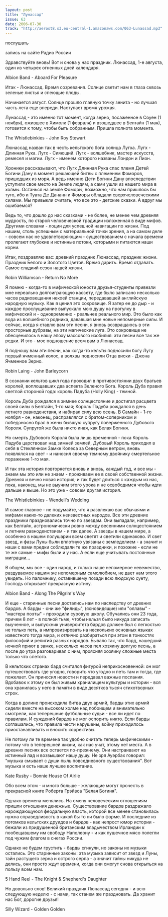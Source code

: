 ```yaml
---
layout: post
title: "Лунассад"
issue: 63
date: 2006-07-30
track: "http://aerost8.s3.eu-central-1.amazonaws.com/063-Lunassad.mp3"
---
```


послушать

запись на сайте Радио России

Здравствуйте вновь! Вот и снова у нас праздник. Люнассад, 1-е августа, один из четырех огненных дней календаря.

Albion Band - Aboard For Pleasure

Итак - Люнассад. Время созревания. Солнце светит нам в глаза сквозь зеленые листья и спеющие плоды.

Начинается август. Солнце прошло главную точку зенита - но лучшая часть лета еще впереди. Наступает время урожая.

Лунассад - это именно тот момент, когда зерно, посаженное в Соуен (1 ноября), ожившее в Химолк (1 февраля) и взошедшее в Белтайн (1 мая), готовится к тому, чтобы быть собранным. Пришла полнота момента.

The Whistlebinkies - John Roy Stewart

Люнассад назван так в честь кельтского бога солнца Лугха. Лугх - Длинная Рука. Лугх - Сияющий. Лугх - волшебник, мастер искусств, ремесел и магии. Лугх - именем которого названы Лондон и Лион.

Хроники рассказывают, что Лугх Длинная Рука спас племя Детей Богини Дану в момент решающей битвы с племенем Фоморов, пришедших из моря. А ведь именно Дети Богини Дану впоследствии уступили свое место на Земле людям, а сами ушли из нашего мира в холмы. Останься на земле Фоморы, возможно, что нам пришлось бы туго, ибо и Туата Де Дананн и Фоморы обладали сверхчеловеческими силами. Мы привыкли считать, что все это - детские сказки. А вдруг мы ошибаемся?

Ведь то, что дошло до нас сказками - не более, не менее чем древняя мудрость, по старой человеческой традиции изложенная в виде мифов. Другими словами - лоции для успешной навигации по жизни. Под нашим, столь успешным с материальной точки зрения, а на самом деле - совсем нас не удовлетворяющим - существованием с начала времени пролегают глубокие и истинные потоки, которыми и питаются наши корни.

Итак, поздравляю вас: древний праздник Люнассад, праздник жизни. Праздник Белого и Золотого Цветов. Время дарить. Время отдавать. Самое сладкий сезон нашей жизни.

Robin Williamson - Return No More

Я помню - когда-то в мифической юности друзья-студенты привезли мне нереально долгоиграющую кассету, где было записано несколько часов радиовещания некоей станции, передававшей английскую народную музыку. Как я ценил это сокровище. Я затер ее до дыр - и каждое прослущивание выпускало мою душу на прогулку в мифический и - одновременно - реальнее реального мир. Это было как вода из волшебного родника, дававшая мне новые непомерные силы. И сейчас, когда я ставлю вам эти песни, я вновь возвращаюсь в эти просторные дубравы, на эти магические луга. Это сокровище не обесценилось в нашу эпоху массового изобилия: эти песни все так же редки. И это - мое подношение всем вам в Люнассад.

Я подношу вам эти песни, как когда-то кельты подносили богу Лугу первый ячменный колос, а волхвы подносили Отца виски - Джона Ячменное Зерно.

Robin Laing - John Barleycorn

В сознании кельтов цикл года проходил в противостоянии двух братьев королей, воплощавших два аспекта Зеленого Бога. Король Дуба правил светлой стороной года: король Падуба (Holly King) - темной.

Король Дуба рождался в зимнее солнцестояние и достигал расцвета своей силы в Белтайн, 1-го мая; Король Падуба рождался в день летнего равноденствия, и набирал силу всю осень. В Самайн - 1-го ноября - он, наконец, расправлялся с братом-соперником и победоносно брал в жены бывшую супругу поверженного Дубового Короля. Супругой же была никто иная, как Белая Богиня.

Но смерть Дубового Короля была лишь временной - пока Король Падуба царствовал над зимней землей, Дубовый Король приходил в себя в Стеклянном Замке Колеса за Северным ветром, вновь появлялся на свет - и наносил своему темному двойнику смертельное поражение 1-го мая.

И так эта история повторяется вновь и вновь, каждый год, и все мы - знаем мы это или не знаем - проживаем ее в своей собственной жизни. Древняя и вечно новая история; и так будет длиться с каждым из нас, пока, наконец, мы не выучим этого урока и не освободимся чтобы идти дальше и выше. Но это уже - совсем другая история.

The Whistlebinkies - Wendell's Wedding

И самое главное - не подумайте, что я развлекаю вас обычаями и мифами каких-то далеких неизвестных народов. Все эти древние праздники праздновались точно по звездам. Они выпадали, например, как Белтайн, астрономически ровно между весенними солнцестоянием и летним равноденствием - и так далее. А звезды в нашем мире, а особенно в нашем полушарии всем светят и светили одинаково. И свет звезд, и фазы Луны были вплотную увязаны с земледелием - а значит и наши с вами предки соблюдали те же праздники, и похожие - если не те же самые - мифы были и у нас. А если еще учитывать постоянные миграции...

В общем, мы все - один народ, и только наше непомерное невежество, раздуваемое нашим же непомерным самолюбием, не дает нам этого увидеть. Но паломнику, оставившему позади всю людскую суету, Господь открывает прекрасную истину.

Albion Band - Along The Pilgrim's Way

И еще - старинные песни достались нам по наследству от древних бардов. А барды - они же "филиды", (ясновидящие) или "оллавы" - "мастера поэты" - проходили суровую школу. Обучались они 23 года, причем 8 лет - в полной тьме, чтобы нельзя было никуда записать выученное, и выпускник университета бардов должен был с легкостью не только петь, а импровизировать на нескольких основных языках известного тогда мира, и отлично разбираться при этом в тонкостях философий и религий разных народов. Бывало так, что бард, нашедший ночной приют в замке, несколько часов пел хозяину долгую песнь, а после до утра разговаривал с ним, проясняя хозяину сложные места только что спетого.

В кельтских странах бард считался фигурой неприкосновенной: он мог путешествовать где угодно, говорить что угодно и петь там и тогда, где пожелает. Он приносил новости и передавал важные послания. Вдобавок к этому он был живым хранилищем культуры и истории - вся она хранилась у него в памяти в виде десятков тысяч стихотворных строк.

Когда в долине происходила битва двух армий, барды этих армий сидели вместе на высоком холме над побоищем и внимательно смотрели, как теперешние футбольные судьи - все ли идет по правилам. И суждений бардов не мог оспорить никто. Если барды соглашались, что правила чести нарушены, войну приходилось приостанавливать и вносить коррективы.

Не потому ли те времена так удобно считать теперь мифическими - потому что в теперешней жизни, как нас учат, этому нет места. А в древних песнях все остается по-прежнему. Они настраивают на истинный лад и возвышают нашу душу. Не зря Ауэрбах говорил: "музыка смывает с души пыль повседневного существования". Вот музыка и есть наше лучшее воспитание.

Kate Rusby - Bonnie House Of Airlie

Обо всем этом - и много больше - желающие могут прочесть в прекрасной книге Роберта Грэйвса "Белая Богиня".

Однако времена менялись. На смену человеческим отношениям пришли отношения денежные. Существование бардов раздражало нарождающуюся феодальную власть, которой все менее становилась нужна справедливость в какой бы то ни было форме. И последние из потомков кельтских друидов и бардов - как непрост юмор истории - бежали из придушенной британским владычеством Ирландии к пообещавшему им свободу Наполеону - и как пушечное мясо полегли под чужим флагом в снегах России.

Однако не будем грустить - барды сгинули, но законы их музыки остались. Это старинные законы: эта музыка зависит от звезд и Луны, тайн растущего зерна и острого серпа - а значит тайны никуда не делись, они просто ждут времени, когда они смогут снова открыться на пользу всем нам.

5 Hand Reel - The Knight & Shepherd's Daughter

Но довольно слов! Великий праздник Люнассад сегодня - и всю следующую неделю - с нами, так станем же праздновать. Да хранит нас Бог, дорогие друзья!

Silly Wizard - Golden Golden
